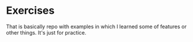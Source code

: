 # Exercises

That is basically repo with examples in which I learned some of features or other things. It's just for practice.
